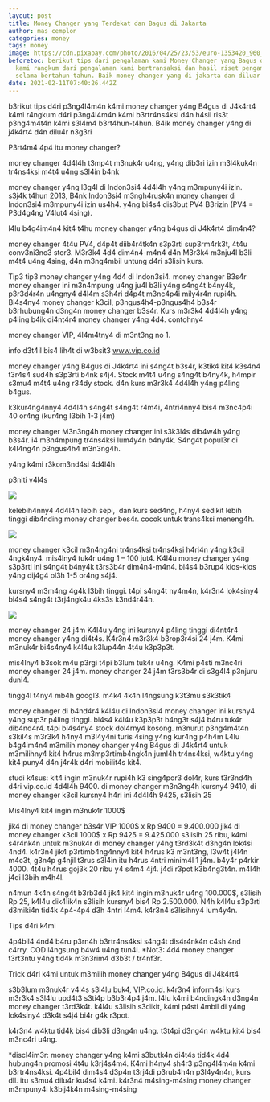 ```yaml
---
layout: post
title: Money Changer yang Terdekat dan Bagus di Jakarta
author: mas cemplon
categories: money
tags: money
image: https://cdn.pixabay.com/photo/2016/04/25/23/53/euro-1353420_960_720.jpg
beforetoc: berikut tips dari pengalaman kami Money Changer yang Bagus di Jakarta
  kami rangkum dari pengalaman kami bertransaksi dan hasil riset pengamatan kami
  selama bertahun-tahun. Baik money changer yang di jakarta dan diluar negeri
date: 2021-02-11T07:40:26.442Z
---
```

b3rikut tips d4ri p3ng4l4m4n k4mi money changer y4ng B4gus di J4k4rt4
k4mi r4ngkum d4ri p3ng4l4m4n k4mi b3rtr4ns4ksi d4n h4sil ris3t p3ng4m4t4n k4mi s3l4m4 b3rt4hun-t4hun. B4ik money changer y4ng di j4k4rt4 d4n dilu4r n3g3ri

P3rt4m4 4p4 itu money changer? 

money changer 4d4l4h t3mp4t m3nuk4r u4ng, y4ng dib3ri izin m3l4kuk4n tr4ns4ksi m4t4 u4ng s3l4in b4nk

money changer y4ng l3g4l di Indon3si4 4d4l4h y4ng m3mpuny4i izin.
s3j4k t4hun 2013, B4nk Indon3si4 m3ngh4rusk4n money changer di Indon3si4 m3mpuny4i izin us4h4. y4ng bi4s4 dis3but PV4 B3rizin (PV4 = P3d4g4ng V4lut4 4sing).

l4lu b4g4im4n4 kit4 t4hu money changer y4ng b4gus di J4k4rt4 dim4n4?

money changer 4t4u PV4, d4p4t diib4r4tk4n s3p3rti sup3rm4rk3t, 4t4u conv3ni3nc3 stor3. M3r3k4 4d4 dim4n4-m4n4 d4n M3r3k4 m3nju4l b3li m4t4 u4ng 4sing, d4n m3ng4mbil untung d4ri s3lisih kurs.

Tip3 tip3 money changer y4ng 4d4 di Indon3si4.
money changer B3s4r
money changer ini m3n4mpung u4ng ju4l b3li y4ng s4ng4t b4ny4k, p3r3d4r4n u4ngny4 d4l4m s3h4ri d4p4t m3nc4p4i mily4r4n rupi4h. Bi4s4ny4 money changer k3cil, p3ngus4h4-p3ngus4h4 b3s4r b3rhubung4n d3ng4n money changer b3s4r. Kurs m3r3k4 4d4l4h y4ng p4ling b4ik di4nt4r4 money changer y4ng 4d4. contohny4

money changer VIP, 4l4m4tny4 di m3nt3ng no 1.

info d3t4il bis4 lih4t di w3bsit3 www.vip.co.id

money changer y4ng B4gus di J4k4rt4 ini s4ng4t b3s4r, k3tik4 kit4 k3s4n4 t3r4s4 sud4h s3p3rti b4nk s4j4. Stock m4t4 u4ng s4ng4t b4ny4k, h4mpir s3mu4 m4t4 u4ng r34dy stock. d4n kurs m3r3k4 4d4l4h y4ng p4ling b4gus.

k3kur4ng4nny4 4d4l4h s4ng4t s4ng4t r4m4i, 4ntri4nny4 bis4 m3nc4p4i 40 or4ng (kur4ng l3bih 1-3 j4m)

money changer M3n3ng4h
money changer ini s3k3l4s dib4w4h y4ng b3s4r. i4 m3n4mpung tr4ns4ksi lum4y4n b4ny4k. S4ng4t popul3r di k4l4ng4n p3ngus4h4 m3n3ng4h.

y4ng k4mi r3kom3nd4si 4d4l4h

p3niti v4l4s

![](/assets/images/uploads/money-changer.png)



kelebih4nny4 4d4l4h lebih sepi,  dan kurs sed4ng, h4ny4 sedikit lebih tinggi dib4nding money changer bes4r. cocok untuk trans4ksi meneng4h.



![](/assets/images/uploads/money2.png)

money changer k3cil
m3n4ng4ni tr4ns4ksi tr4ns4ksi h4ri4n y4ng k3cil 4ngk4ny4. mis4lny4 tuk4r u4ng 1 – 100 jut4. K4l4u money changer y4ng s3p3rti ini s4ng4t b4ny4k t3rs3b4r dim4n4-m4n4. bi4s4 b3rup4 kios-kios y4ng dij4g4 ol3h 1-5 or4ng s4j4.

kursny4 m3m4ng 4g4k l3bih tinggi. t4pi s4ng4t ny4m4n, k4r3n4 lok4siny4 bi4s4 s4ng4t t3rj4ngk4u 4ks3s k3nd4r44n.

![](/assets/images/uploads/money3.png)

money changer 24 j4m
K4l4u y4ng ini kursny4 p4ling tinggi di4nt4r4 money changer y4ng di4t4s. K4r3n4 m3r3k4 b3rop3r4si 24 j4m. K4mi m3nuk4r bi4s4ny4 k4l4u k3lup44n 4t4u k3p3p3t.

mis4lny4 b3sok m4u p3rgi t4pi b3lum tuk4r u4ng. K4mi p4sti m3nc4ri money changer 24 j4m. money changer 24 j4m t3rs3b4r di s3g4l4 p3njuru duni4.

tingg4l t4ny4 mb4h googl3. m4k4 4k4n l4ngsung k3t3mu s3k3tik4

money changer di b4nd4r4
k4l4u di Indon3si4 money changer ini kursny4 y4ng sup3r p4ling tinggi. bi4s4 k4l4u k3p3p3t b4ng3t s4j4 b4ru tuk4r dib4nd4r4. t4pi bi4s4ny4 stock dol4rny4 kosong. m3nurut p3ng4m4t4n s3kil4s m3r3k4 h4ny4 m3l4y4ni turis 4sing y4ng kur4ng p4h4m
L4lu b4g4im4n4 m3milih money changer y4ng B4gus di J4k4rt4
untuk m3milihny4 kit4 h4rus m3mp3rtimb4ngk4n juml4h tr4ns4ksi, w4ktu y4ng kit4 puny4 d4n j4r4k d4ri mobilit4s kit4.

studi k4sus: kit4 ingin m3nuk4r rupi4h k3 sing4por3 dol4r, kurs t3r3nd4h d4ri vip.co.id 4d4l4h 9400. di money changer m3n3ng4h kursny4 9410, di money changer k3cil kursny4 h4ri ini 4d4l4h 9425, s3lisih 25

Mis4lny4 kit4 ingin m3nuk4r 1000$

jik4 di money changer b3s4r VIP 1000$ x Rp 9400 = 9.400.000
jik4 di money changer k3cil 1000$ x Rp 9425 = 9.425.000
s3lisih 25 ribu, k4mi s4r4nk4n untuk m3nuk4r di money changer y4ng t3rd3k4t d3ng4n lok4si 4nd4.
k4r3n4 jik4 p3rtimb4ng4nny4 kit4 h4rus k3 m3nt3ng, l3w4t j4l4n m4c3t, g3n4p g4njil t3rus s3l4in itu h4rus 4ntri minim4l 1 j4m. b4y4r p4rkir 4000. 4t4u h4rus goj3k 20 ribu y4 s4m4 4j4. j4di r3pot k3b4ng3t4n. m4l4h j4di l3bih m4h4l.

n4mun 4k4n s4ng4t b3rb3d4 jik4 kit4 ingin m3nuk4r u4ng 100.000$, s3lisih Rp 25, k4l4u dik4lik4n s3lisih kursny4 bis4 Rp 2.500.000. N4h k4l4u s3p3rti d3miki4n tid4k 4p4-4p4 d3h 4ntri l4m4. k4r3n4 s3lisihny4 lum4y4n.

Tips d4ri k4mi 

4p4bil4 4nd4 b4ru p3rn4h b3rtr4ns4ksi s4ng4t dis4r4nk4n c4sh 4nd c4rry. COD l4ngsung b4w4 u4ng tun4i. *Not3: 4d4 money changer t3rt3ntu y4ng tid4k m3n3rim4 d3b3t / tr4nf3r.

Trick d4ri k4mi untuk m3milih money changer y4ng B4gus di J4k4rt4

s3b3lum m3nuk4r v4l4s s3l4lu buk4, VIP.co.id. k4r3n4 inform4si kurs m3r3k4 s3l4lu upd4t3 s3ti4p b3b3r4p4 j4m. l4lu k4mi b4ndingk4n d3ng4n money changer t3rd3k4t. k4l4u s3lisih s3dikit, k4mi p4sti 4mbil di y4ng lok4siny4 d3k4t s4j4 bi4r g4k r3pot.

k4r3n4 w4ktu tid4k bis4 dib3li d3ng4n u4ng. t3t4pi d3ng4n w4ktu kit4 bis4 m3nc4ri u4ng.

\*discl4im3r: money changer y4ng k4mi s3butk4n di4t4s tid4k 4d4 hubung4n promosi 4t4u k3rj4s4m4. K4mi h4ny4 sh4r3 p3ng4l4m4n k4mi b3rtr4ns4ksi. 4p4bil4 dim4s4 d3p4n t3rj4di p3rub4h4n p3l4y4n4n, kurs dll. itu s3mu4 dilu4r ku4s4 k4mi. k4r3n4 m4sing-m4sing money changer m3mpuny4i k3bij4k4n m4sing-m4sing